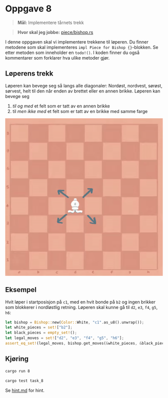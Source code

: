 # Oppgave 8
> **Mål:** Implementere tårnets trekk

> **Hvor skal jeg jobbe:** [piece/bishop.rs](piece/bishop.rs)
> 
I denne oppgaven skal vi implementere trekkene til løperen. Du finner metodene som skal implementeres
`impl Piece for Bishop {}`-blokken. Se etter metoden som inneholder en `todo!()`. I koden finner du også kommentarer 
som forklarer hva ulike metoder gjør.

## Løperens trekk
Løperen kan bevege seg så langs alle diagonaler: Nordøst, nordvest, sørøst, sørvest, helt
til den når enden av brettet eller en annen brikke. Løperen kan bevege seg

1. *til og med* et felt som er tatt av en annen brikke
2. til *men ikke med* et felt som er tatt av en brikke med samme farge

![Løpertrekk](../../images/moves/bishop.gif)

## Eksempel
Hvit løper i startposisjon på `c1`, med en hvit bonde på `b2` og ingen brikker som blokkerer i
nordløstlig retning. Løperen skal kunne gå til `d2`, `e3`, `f4`, `g5`, `h6`:

```rust
let bishop = Bishop::new(Color::White, "c1".as_u8().unwrap());
let white_pieces = set!["b2"];
let black_pieces = empty_set!();
let legal_moves = set!["d2", "e3", "f4", "g5", "h6"];
assert_eq_set!(legal_moves, bishop.get_moves(&white_pieces, &black_pieces);
```

## Kjøring
```bash
cargo run 8
```
```bash
cargo test task_8
```

Se [hint.md](hint.md) for hint.